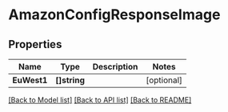 # AmazonConfigResponseImage

## Properties
Name | Type | Description | Notes
------------ | ------------- | ------------- | -------------
**EuWest1** | **[]string** |  | [optional] 

[[Back to Model list]](../README.md#documentation-for-models) [[Back to API list]](../README.md#documentation-for-api-endpoints) [[Back to README]](../README.md)


